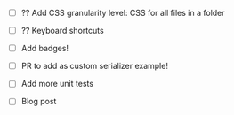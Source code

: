 - [ ] ?? Add CSS granularity level: CSS for all files in a folder
- [ ] ?? Keyboard shortcuts

- [ ] Add badges!
- [ ] PR to add as custom serializer example!
- [ ] Add more unit tests
- [ ] Blog post
